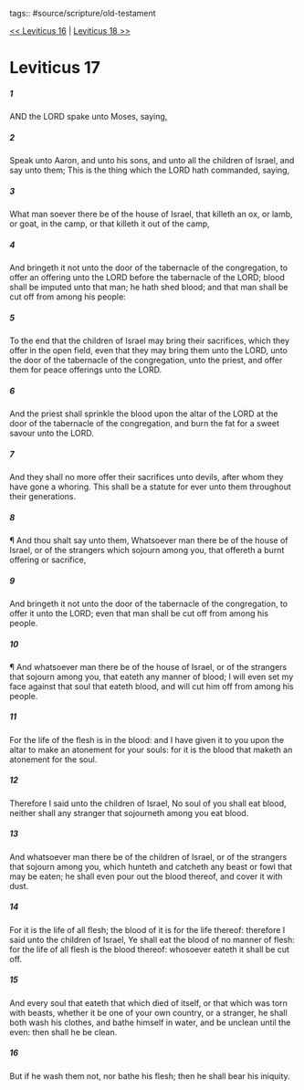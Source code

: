 tags:: #source/scripture/old-testament

[<< Leviticus 16](/Old_Testament/03_Leviticus/Leviticus_16.md) | [Leviticus 18 >>](/Old_Testament/03_Leviticus/Leviticus_18.md)

# Leviticus 17

##### 1

AND the LORD spake unto Moses, saying,

##### 2

Speak unto Aaron, and unto his sons, and unto all the children of Israel, and say unto them; This is the thing which the LORD hath commanded, saying,

##### 3

What man soever there be of the house of Israel, that killeth an ox, or lamb, or goat, in the camp, or that killeth it out of the camp,

##### 4

And bringeth it not unto the door of the tabernacle of the congregation, to offer an offering unto the LORD before the tabernacle of the LORD; blood shall be imputed unto that man; he hath shed blood; and that man shall be cut off from among his people:

##### 5

To the end that the children of Israel may bring their sacrifices, which they offer in the open field, even that they may bring them unto the LORD, unto the door of the tabernacle of the congregation, unto the priest, and offer them for peace offerings unto the LORD.

##### 6

And the priest shall sprinkle the blood upon the altar of the LORD at the door of the tabernacle of the congregation, and burn the fat for a sweet savour unto the LORD.

##### 7

And they shall no more offer their sacrifices unto devils, after whom they have gone a whoring. This shall be a statute for ever unto them throughout their generations.

##### 8

¶ And thou shalt say unto them, Whatsoever man there be of the house of Israel, or of the strangers which sojourn among you, that offereth a burnt offering or sacrifice,

##### 9

And bringeth it not unto the door of the tabernacle of the congregation, to offer it unto the LORD; even that man shall be cut off from among his people.

##### 10

¶ And whatsoever man there be of the house of Israel, or of the strangers that sojourn among you, that eateth any manner of blood; I will even set my face against that soul that eateth blood, and will cut him off from among his people.

##### 11

For the life of the flesh is in the blood: and I have given it to you upon the altar to make an atonement for your souls: for it is the blood that maketh an atonement for the soul.

##### 12

Therefore I said unto the children of Israel, No soul of you shall eat blood, neither shall any stranger that sojourneth among you eat blood.

##### 13

And whatsoever man there be of the children of Israel, or of the strangers that sojourn among you, which hunteth and catcheth any beast or fowl that may be eaten; he shall even pour out the blood thereof, and cover it with dust.

##### 14

For it is the life of all flesh; the blood of it is for the life thereof: therefore I said unto the children of Israel, Ye shall eat the blood of no manner of flesh: for the life of all flesh is the blood thereof: whosoever eateth it shall be cut off.

##### 15

And every soul that eateth that which died of itself, or that which was torn with beasts, whether it be one of your own country, or a stranger, he shall both wash his clothes, and bathe himself in water, and be unclean until the even: then shall he be clean.

##### 16

But if he wash them not, nor bathe his flesh; then he shall bear his iniquity.
